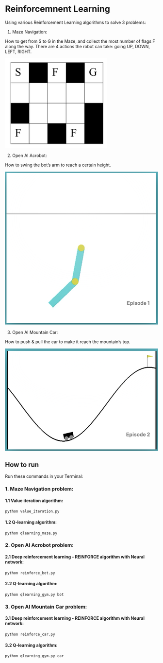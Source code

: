 # Reinforcemnent Learning

Using various Reinforcement Learning algorithms to solve 3 problems: 

1) Maze Navigation: 

How to get from S to G in the Maze, and collect the most number of flags F along the way. There are 4 actions the robot can take: going UP, DOWN, LEFT, RIGHT.

![maze](images/maze.png)

2) Open AI Acrobot: 

How to swing the bot’s arm to reach a certain height.

![acrobot](images/acrobot.png)

3) Open AI Mountain Car: 

How to push & pull the car to make it reach the mountain’s top.

![car](images/car.png)

## How to run

Run these commands in your Terminal:

### 1. Maze Navigation problem:

#### 1.1 Value iteration algorithm:

    python value_iteration.py

#### 1.2 Q-learning algorithm: 

    python qlearning_maze.py

### 2. Open AI Acrobot problem:

#### 2.1 Deep reinforcement learning - REINFORCE algorithm with Neural network:

    python reinforce_bot.py

#### 2.2 Q-learning algorithm:

    python qlearning_gym.py bot


### 3. Open AI Mountain Car problem:

#### 3.1 Deep reinforcement learning - REINFORCE algorithm with Neural network:

    python reinforce_car.py

#### 3.2 Q-learning algorithm:

    python qlearning_gym.py car

